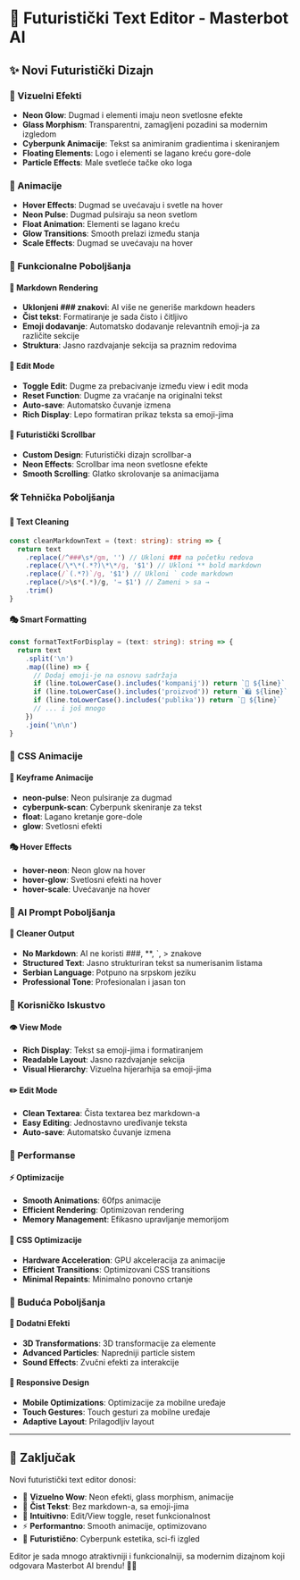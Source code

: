 # 🚀 Futuristički Text Editor - Masterbot AI

## ✨ Novi Futuristički Dizajn

### 🎨 Vizuelni Efekti
- **Neon Glow**: Dugmad i elementi imaju neon svetlosne efekte
- **Glass Morphism**: Transparentni, zamagljeni pozadini sa modernim izgledom
- **Cyberpunk Animacije**: Tekst sa animiranim gradientima i skeniranjem
- **Floating Elements**: Logo i elementi se lagano kreću gore-dole
- **Particle Effects**: Male svetleće tačke oko loga

### 🌟 Animacije
- **Hover Effects**: Dugmad se uvećavaju i svetle na hover
- **Neon Pulse**: Dugmad pulsiraju sa neon svetlom
- **Float Animation**: Elementi se lagano kreću
- **Glow Transitions**: Smooth prelazi između stanja
- **Scale Effects**: Dugmad se uvećavaju na hover

### 🎯 Funkcionalne Poboljšanja

#### 📝 Markdown Rendering
- **Uklonjeni ### znakovi**: AI više ne generiše markdown headers
- **Čist tekst**: Formatiranje je sada čisto i čitljivo
- **Emoji dodavanje**: Automatsko dodavanje relevantnih emoji-ja za različite sekcije
- **Struktura**: Jasno razdvajanje sekcija sa praznim redovima

#### 🔄 Edit Mode
- **Toggle Edit**: Dugme za prebacivanje između view i edit moda
- **Reset Function**: Dugme za vraćanje na originalni tekst
- **Auto-save**: Automatsko čuvanje izmena
- **Rich Display**: Lepo formatiran prikaz teksta sa emoji-jima

#### 🎨 Futuristički Scrollbar
- **Custom Design**: Futuristički dizajn scrollbar-a
- **Neon Effects**: Scrollbar ima neon svetlosne efekte
- **Smooth Scrolling**: Glatko skrolovanje sa animacijama

### 🛠️ Tehnička Poboljšanja

#### 🧹 Text Cleaning
```typescript
const cleanMarkdownText = (text: string): string => {
  return text
    .replace(/^###\s*/gm, '') // Ukloni ### na početku redova
    .replace(/\*\*(.*?)\*\*/g, '$1') // Ukloni ** bold markdown
    .replace(/`(.*?)`/g, '$1') // Ukloni ` code markdown
    .replace(/>\s*(.*)/g, '→ $1') // Zameni > sa →
    .trim()
}
```

#### 🎭 Smart Formatting
```typescript
const formatTextForDisplay = (text: string): string => {
  return text
    .split('\n')
    .map((line) => {
      // Dodaj emoji-je na osnovu sadržaja
      if (line.toLowerCase().includes('kompanij')) return `🏢 ${line}`
      if (line.toLowerCase().includes('proizvod')) return `🛍️ ${line}`
      if (line.toLowerCase().includes('publika')) return `👥 ${line}`
      // ... i još mnogo
    })
    .join('\n\n')
}
```

### 🎨 CSS Animacije

#### 🌈 Keyframe Animacije
- **neon-pulse**: Neon pulsiranje za dugmad
- **cyberpunk-scan**: Cyberpunk skeniranje za tekst
- **float**: Lagano kretanje gore-dole
- **glow**: Svetlosni efekti

#### 🎭 Hover Effects
- **hover-neon**: Neon glow na hover
- **hover-glow**: Svetlosni efekti na hover
- **hover-scale**: Uvećavanje na hover

### 🔧 AI Prompt Poboljšanja

#### 📝 Cleaner Output
- **No Markdown**: AI ne koristi ###, **, `, > znakove
- **Structured Text**: Jasno strukturiran tekst sa numerisanim listama
- **Serbian Language**: Potpuno na srpskom jeziku
- **Professional Tone**: Profesionalan i jasan ton

### 🎯 Korisničko Iskustvo

#### 👁️ View Mode
- **Rich Display**: Tekst sa emoji-jima i formatiranjem
- **Readable Layout**: Jasno razdvajanje sekcija
- **Visual Hierarchy**: Vizuelna hijerarhija sa emoji-jima

#### ✏️ Edit Mode
- **Clean Textarea**: Čista textarea bez markdown-a
- **Easy Editing**: Jednostavno uređivanje teksta
- **Auto-save**: Automatsko čuvanje izmena

### 🚀 Performanse

#### ⚡ Optimizacije
- **Smooth Animations**: 60fps animacije
- **Efficient Rendering**: Optimizovan rendering
- **Memory Management**: Efikasno upravljanje memorijom

#### 🎨 CSS Optimizacije
- **Hardware Acceleration**: GPU akceleracija za animacije
- **Efficient Transitions**: Optimizovani CSS transitions
- **Minimal Repaints**: Minimalno ponovno crtanje

### 🔮 Buduća Poboljšanja

#### 🎨 Dodatni Efekti
- **3D Transformations**: 3D transformacije za elemente
- **Advanced Particles**: Napredniji particle sistem
- **Sound Effects**: Zvučni efekti za interakcije

#### 📱 Responsive Design
- **Mobile Optimizations**: Optimizacije za mobilne uređaje
- **Touch Gestures**: Touch gesturi za mobilne uređaje
- **Adaptive Layout**: Prilagodljiv layout

---

## 🎉 Zaključak

Novi futuristički text editor donosi:
- 🎨 **Vizuelno Wow**: Neon efekti, glass morphism, animacije
- 🧹 **Čist Tekst**: Bez markdown-a, sa emoji-jima
- 🔄 **Intuitivno**: Edit/View toggle, reset funkcionalnost
- ⚡ **Performantno**: Smooth animacije, optimizovano
- 🚀 **Futuristično**: Cyberpunk estetika, sci-fi izgled

Editor je sada mnogo atraktivniji i funkcionalniji, sa modernim dizajnom koji odgovara Masterbot AI brendu! 🚀✨

